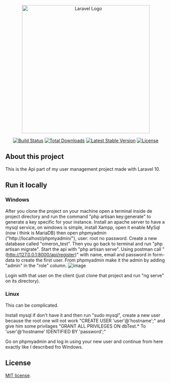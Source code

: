 <p align="center"><a href="https://laravel.com" target="_blank"><img src="https://raw.githubusercontent.com/laravel/art/master/logo-lockup/5%20SVG/2%20CMYK/1%20Full%20Color/laravel-logolockup-cmyk-red.svg" width="400" alt="Laravel Logo"></a></p>

<p align="center">
<a href="https://github.com/laravel/framework/actions"><img src="https://github.com/laravel/framework/workflows/tests/badge.svg" alt="Build Status"></a>
<a href="https://packagist.org/packages/laravel/framework"><img src="https://img.shields.io/packagist/dt/laravel/framework" alt="Total Downloads"></a>
<a href="https://packagist.org/packages/laravel/framework"><img src="https://img.shields.io/packagist/v/laravel/framework" alt="Latest Stable Version"></a>
<a href="https://packagist.org/packages/laravel/framework"><img src="https://img.shields.io/packagist/l/laravel/framework" alt="License"></a>
</p>

## About this project

This is the Api part of my user management project made with Laravel 10.

## Run it locally

### Windows

After you clone the project on your machine open a terminal inside de project directory and run the command "php artisan key:generate" to generate a key specific for your instance.
Install an apache server to have a mysql service, on windows is simple, install Xampp, open it enable MySql (now i think is MariaDB) then open phpmyadmin ("http://localhost/phpmyadmin/"), user: root no password.
Create a new database called "omeron_test".
Then you go back to terminal and run "php artisan migrate". 
Start the api with "php artisan serve".
Using postman call "(http://127.0.0.1:8000/api/register)" with name, email and password in form-data to create the first user. From phpmyadmin make it the admin by adding "admin" in the "role" column.
![image](https://github.com/user-attachments/assets/17345f7c-a232-4fe3-ad22-2e3675245aae)

Login with that user on the client (just clone that project and run "ng serve" on its directory).

### Linux

This can be complicated.

Install mysql if don't have it and then run "sudo mysql", create a new user because the root one will not work "CREATE USER 'user'@'hostname';" and give him some privilages "GRANT ALL PRIVILEGES ON dbTest.* To 'user'@'hostname' IDENTIFIED BY 'password';"

Go on phpmyadmin and log in using your new user and continue from here exactly like I described fro Windows.

## License

[MIT license](https://opensource.org/licenses/MIT).
